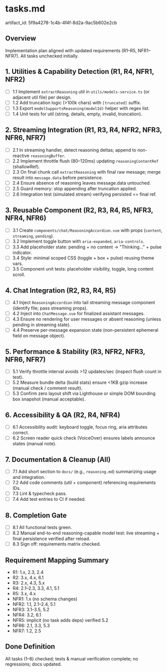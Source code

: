 # tasks.md

artifact_id: 5f9a4278-1c4b-4f4f-8d2a-9ac5b602e2cb

## Overview

Implementation plan aligned with updated requirements (R1–R5, NFR1–NFR7). All tasks unchecked initially.

## 1. Utilities & Capability Detection (R1, R4, NFR1, NFR2)

-   [ ] 1.1 Implement `extractReasoning` util in `utils/models-service.ts` (or adjacent util file) per design.
-   [ ] 1.2 Add truncation logic (>100k chars) with `[truncated]` suffix.
-   [ ] 1.3 Export `modelSupportsReasoning(modelId)` helper with regex list.
-   [ ] 1.4 Unit tests for util (string, details, empty, invalid, truncation).

## 2. Streaming Integration (R1, R3, R4, NFR2, NFR3, NFR6, NFR7)

-   [ ] 2.1 In streaming handler, detect reasoning deltas; append to non-reactive `reasoningBuffer`.
-   [ ] 2.2 Implement throttle flush (80–120ms) updating `reasoningContentRef` (shallowRef).
-   [ ] 2.3 On final chunk call `extractReasoning` with final raw message; merge result into `message.data` before persistence.
-   [ ] 2.4 Ensure absence of reasoning leaves message.data untouched.
-   [ ] 2.5 Guard memory: stop appending after truncation applied.
-   [ ] 2.6 Integration test (simulated stream) verifying persisted == final ref.

## 3. Reusable Component (R2, R3, R4, R5, NFR3, NFR4, NFR6)

-   [ ] 3.1 Create `components/chat/ReasoningAccordion.vue` with props (`content`, `streaming`, `pending`).
-   [ ] 3.2 Implement toggle button with `aria-expanded`, `aria-controls`.
-   [ ] 3.3 Add placeholder state: pending + no content -> "Thinking…" + pulse indicator.
-   [ ] 3.4 Style: minimal scoped CSS (toggle + box + pulse) reusing theme vars.
-   [ ] 3.5 Component unit tests: placeholder visibility, toggle, long content scroll.

## 4. Chat Integration (R2, R3, R4, R5)

-   [ ] 4.1 Inject `ReasoningAccordion` into tail streaming message component (identify file; pass streaming props).
-   [ ] 4.2 Inject into `ChatMessage.vue` for finalized assistant messages.
-   [ ] 4.3 Ensure no rendering for user messages or absent reasoning (unless pending in streaming state).
-   [ ] 4.4 Preserve per-message expansion state (non-persistent ephemeral field on message object).

## 5. Performance & Stability (R3, NFR2, NFR3, NFR6, NFR7)

-   [ ] 5.1 Verify throttle interval avoids >12 updates/sec (inspect flush count in test).
-   [ ] 5.2 Measure bundle delta (build stats) ensure <1KB gzip increase (manual check / comment result).
-   [ ] 5.3 Confirm zero layout shift via Lighthouse or simple DOM bounding box snapshot (manual acceptable).

## 6. Accessibility & QA (R2, R4, NFR4)

-   [ ] 6.1 Accessibility audit: keyboard toggle, focus ring, aria attributes correct.
-   [ ] 6.2 Screen reader quick check (VoiceOver) ensures labels announce states (manual note).

## 7. Documentation & Cleanup (All)

-   [ ] 7.1 Add short section to `docs/` (e.g., `reasoning.md`) summarizing usage and integration.
-   [ ] 7.2 Add code comments (util + component) referencing requirements IDs.
-   [ ] 7.3 Lint & typecheck pass.
-   [ ] 7.4 Add test entries to CI if needed.

## 8. Completion Gate

-   [ ] 8.1 All functional tests green.
-   [ ] 8.2 Manual end-to-end reasoning-capable model test: live streaming + final persistence verified after reload.
-   [ ] 8.3 Sign off: requirements matrix checked.

## Requirement Mapping Summary

-   R1: 1.x, 2.3, 2.4
-   R2: 3.x, 4.x, 6.1
-   R3: 2.x, 4.3, 5.x
-   R4: 2.1–2.3, 3.3, 4.1, 5.1
-   R5: 3.x, 4.x
-   NFR1: 1.x (no schema changes)
-   NFR2: 1.1, 2.1–2.4, 5.1
-   NFR3: 3.1–3.5, 5.2
-   NFR4: 3.2, 6.1
-   NFR5: implicit (no task adds deps) verified 5.2
-   NFR6: 2.1, 3.3, 5.3
-   NFR7: 1.2, 2.5

## Done Definition

All tasks (1–8) checked; tests & manual verification complete; no regressions; docs updated.
